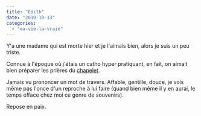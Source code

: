 ```yaml
---
title: "Edith"
date: "2010-10-13"
categories: 
  - "ma-vie-la-vraie"
---
```


Y'a une madame qui est morte hier et je l'aimais bien, alors je suis un peu triste.

Connue à l'époque où j'étais un catho hyper pratiquant, en fait, on aimait bien préparer les prières du [chapelet](http://fr.wikipedia.org/wiki/Chapelet_catholique).

Jamais vu prononcer un mot de travers. Affable, gentille, douce, je vois même pas l'once d'un reproche à lui faire (quand bien même il y en aurai, le temps efface chez moi ce genre de souvenirs).

Repose en paix.

